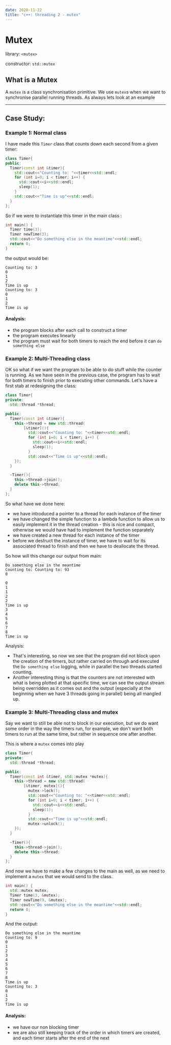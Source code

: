 ```yaml
---
date: 2020-11-22
title: "c++: threading 2 - mutex"
---
```


# Mutex

library: `<mutex>`

constructor: `std::mutex`

## What is a Mutex
A `mutex` is a class synchronisation primitive. We use `mutex`s when we want to
synchronise parallel running threads. As always lets look at an example

---
## Case Study:
### Example 1: Normal class
I have made this `Timer` class that counts down each second from a given timer:
```c++
class Timer{
public:
  Timer(const int &timer){
    std::cout<<"Counting to: "<<timer<<std::endl;
    for (int i=0; i < timer; i++) {
      std::cout<<i<<std::endl;
      sleep(1);
    }
    std::cout<<"Time is up"<<std::endl;
  }
};
```
So if we were to instantiate this timer in the main class :
```c++
int main() {
  Timer time(3);
  Timer newTime(3);
  std::cout<<"Do something else in the meantime"<<std::endl;
  return 0;
}
```
the output would be:
```
Counting to: 3
0
1
2
Time is up
Counting to: 3
0
1
2
Time is up
```
#### Analysis:
- the program blocks after each call to construct a timer
- the program executes linearly
- the program must wait for both timers to reach the end before it can `do
  something else`

### Example 2: Multi-Threading class
OK so what if we want the program to be able to do stuff while the counter is
running. As we have seen in the previous case, the program has to wait for both
timers to finish prior to executing other commands. Let's have a first stab at
redesigning the class:
```c++
class Timer{
private: 
  std::thread *thread;

public:
  Timer(const int &timer){
    this->thread = new std::thread(
        [&timer](){
          std::cout<<"Counting to: "<<timer<<std::endl;
          for (int i=0; i < timer; i++) {
            std::cout<<i<<std::endl;
            sleep(1);
          }
          std::cout<<"Time is up"<<std::endl;
    });
  }

  ~Timer(){
    this->thread->join();
    delete this->thread;
  }
};
```
So what have we done here:
- we have introduced a pointer to a thread for each instance of the timer
- we have changed the simple function to a lambda function to allow us to
  easily implement it in the thread creation - this is nice and compact,
  otherwise we would have had to implement the function separately
- we have created a new thread for each instance of the timer 
- before we destruct the instance of timer, we have to wait for its associated
  thread to finish  and then we have to deallocate the thread.

So how will this change our output from main:
```
Do something else in the meantime
Counting to: Counting to: 93
0

0
1
1
2
2
Time is up
3
4
5
6
7
8
Time is up
```
Analysis:
- That's interesting, so now we see that the program did not block upon the
creation of the timers, but rather carried on through and executed the `Do
something else` logging, while in parallel the two threads started counting.
- Another interesting thing is that the counters are not interested with what
  is being plotted at that specific time, we can see the output stream being
  overridden as it comes out and the output (especially at the beginning when
  we have 3 threads going in parallel) being all mangled up.

### Example 3: Multi-Threading class and mutex
Say we want to still be able not to block in our execution, but we do want some
order in the way the timers run, for example, we don't want both timers to run
at the same time, but rather in sequence one after another.

This is where a `mutex` comes into play

```c++
class Timer{
private: 
  std::thread *thread;

public:
  Timer(const int &timer, std::mutex *mutex){
    this->thread = new std::thread(
        [&timer, mutex](){
          mutex->lock();
          std::cout<<"Counting to: "<<timer<<std::endl;
          for (int i=0; i < timer; i++) {
            std::cout<<i<<std::endl;
            sleep(1);
          }
          std::cout<<"Time is up"<<std::endl;
          mutex->unlock();
    });
  }

  ~Timer(){
    this->thread->join();
    delete this->thread;
  }
};
```
And now we have to make a few changes to the main as well, as we need to
implement a `mutex` that we would send to the class.

```c++
int main() {
  std::mutex mutex;
  Timer time(3, &mutex);
  Timer newTime(9, &mutex);
  std::cout<<"Do something else in the meantime"<<std::endl;
  return 0;
}
```
And the output:
```
Do something else in the meantime
Counting to: 9
0
1
2
3
4
5
6
7
8
Time is up
Counting to: 3
0
1
2
Time is up
```
#### Analysis:
- we have our non blocking timer
- we are also still keeping track of the order in which timers are created, and
  each timer starts after the end of the next

